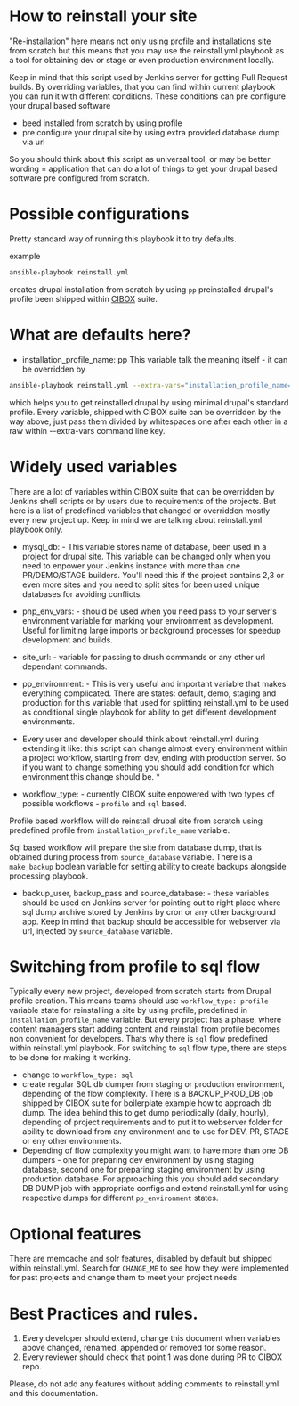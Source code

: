 How to reinstall your site
=====

"Re-installation" here means not only using profile and installations site from scratch
but this means that you may use the reinstall.yml playbook as a tool for obtaining
dev or stage or even production environment locally.

Keep in mind that this script used by Jenkins server for getting Pull Request builds.
By overriding variables, that you can find within current playbook you can run it
with different conditions. These conditions can pre configure your drupal based software
- beed installed from scratch by using profile
- pre configure your drupal site by using extra provided database dump via url

So you should think about this script as universal tool, or may be better wording = application
that can do a lot of things to get your drupal based software pre configured from scratch.

Possible configurations
=====

Pretty standard way of running this playbook it to try defaults.

example
```sh
ansible-playbook reinstall.yml
```
creates drupal installation from scratch by using ```pp``` preinstalled drupal's profile
been shipped within [CIBOX](https://github.com/propeoplemd/cibox) suite.

What are defaults here?
=====

- installation_profile_name: pp
This variable talk the meaning itself - it can be overridden by
```sh
ansible-playbook reinstall.yml --extra-vars="installation_profile_name=minimal"
```
which helps you to get reinstalled drupal by using minimal drupal's standard profile.
Every variable, shipped with CIBOX suite can be overridden by the way above, just pass
them divided by whitespaces one after each other in a raw within --extra-vars command line key.

Widely used variables
=====

There are a lot of variables within CIBOX suite that can be overridden by Jenkins shell scripts
or by users due to requirements of the projects.
But here is a list of predefined variables that changed or overridden mostly every new project up.
Keep in mind we are talking about reinstall.yml playbook only.

- mysql_db: - This variable stores name of database, been used in a project for drupal site.
 This variable can be changed only when you need to enpower your Jenkins instance with more than
 one PR/DEMO/STAGE builders. You'll need this if the project contains 2,3 or even more sites and
 you need to split sites for been used unique databases for avoiding conflicts.
 
- php_env_vars: - should be used when you need pass to your server's environment variable for 
 marking your environment as development. Useful for limiting large imports or background processes
 for speedup development and builds.

- site_url: - variable for passing to drush commands or any other url dependant commands.

- pp_environment: - This is very useful and important variable that makes everything complicated.
 There are states: default, demo, staging and production for this variable that used for splitting
 reinstall.yml to be used as conditional single playbook for ability to get different development
 environments.
 * Every user and developer should think about reinstall.yml during extending it like:
 this script can change almost every environment within a project workflow, starting from dev, ending
 with production server. So if you want to change something you should add condition for which
 environment this change should be. *

- workflow_type: - currently CIBOX suite enpowered with two types of possible workflows - ```profile```
 and ```sql``` based. 
 
 Profile based workflow will do reinstall drupal site from scratch using predefined
 profile from ```installation_profile_name``` variable. 
 
 Sql based workflow will prepare the site from database dump, that is obtained during process from 
 ```source_database``` variable. There is a ```make_backup``` boolean variable for setting ability to
 create backups alongside processing playbook.
 
- backup_user, backup_pass and source_database: - these variables should be used on Jenkins server for
pointing out to right place where sql dump archive stored by Jenkins by cron or any other background app.
 Keep in mind that backup should be accessible for webserver via url, injected by ```source_database```
 variable.
 
Switching from profile to sql flow
=====

Typically every new project, developed from scratch starts from Drupal profile creation.
This means teams should use ```workflow_type: profile``` variable state for reinstalling a site by
using profile, predefined in ```installation_profile_name``` variable.
But every project has a phase, where content managers start adding content and reinstall from profile
becomes non convenient for developers. Thats why there is ```sql``` flow predefined within reinstall.yml
playbook.
For switching to ```sql``` flow type, there are steps to be done for making it working.
- change to ```workflow_type: sql```
- create regular SQL db dumper from staging or production environment, depending of the flow complexity.
 There is a BACKUP_PROD_DB job shipped by CIBOX suite for boilerplate example how to approach db dump.
 The idea behind this to get dump periodically (daily, hourly), depending of project requirements and
 to put it to webserver folder for ability to download from any environment and to use for DEV, PR, STAGE
 or eny other environments.
- Depending of flow complexity you might want to have more than one DB dumpers - one for preparing dev
 environment by using staging database, second one for preparing staging environment by using production
 database. For approaching this you should add secondary DB DUMP job with appropriate configs and extend
 reinstall.yml for using respective dumps for different ```pp_environment``` states. 

Optional features
=====

There are memcache and solr features, disabled by default but shipped within reinstall.yml.
Search for ```CHANGE_ME``` to see how they were implemented for past projects and change them to meet
your project needs.
 
Best Practices and rules.
====

1. Every developer should extend, change this document when variables above changed, renamed, appended or 
removed for some reason.
2. Every reviewer should check that point 1 was done during PR to CIBOX repo.

Please, do not add any features without adding comments to reinstall.yml and this documentation.